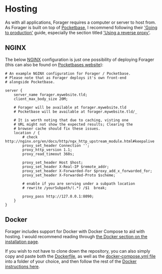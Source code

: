 # Hosting

As with all applications, Forager requires a computer or server to host from. As Forager is built on top of 
[Pocketbase](https://pocketbase.io), I recommend following their 
['Going to production'](https://pocketbase.io/docs/going-to-production) guide, especially the section titled ['Using a reverse proxy'](https://pocketbase.io/docs/going-to-production#using-reverse-proxy).

## NGINX

The below [NGINX](https://www.nginx.com) configuration is just one possibility of deploying
Forager (this can also be found on [Pocketbases website](v)):

```nginx
# An example NGINX configuration for Forager / Pocketbase.
# Please note that as Forager deploys it's own front-end
# alongside Pocketbase.

server {
    server_name forager.mywebsite.tld;
    client_max_body_size 20M;

    # Forager will be available at forager.mywebsite.tld
    # Pocketbase will be available at forager.mywebsite.tld/_

    # It is worth noting that due to caching, visting one
    # URL might not show the expected results; Clearing the
    # browser cache should fix these issues.
    location / {
        # check http://nginx.org/en/docs/http/ngx_http_upstream_module.html#keepalive
        proxy_set_header Connection '';
        proxy_http_version 1.1;
        proxy_read_timeout 360s;

        proxy_set_header Host $host;
        proxy_set_header X-Real-IP $remote_addr;
        proxy_set_header X-Forwarded-For $proxy_add_x_forwarded_for;
        proxy_set_header X-Forwarded-Proto $scheme;

        # enable if you are serving under a subpath location
        # rewrite /yourSubpath/(.*) /$1  break;

        proxy_pass http://127.0.0.1:8090;
    }
}
```

## Docker

Forager includes support for Docker with Docker Compose to aid
with hosting. I would recommend reading through 
[the Docker section on the installation page](installation.html#docker).

If you wish to not have to clone down the repository,
you can also simply copy and paste both the 
[Dockerfile](https://raw.githubusercontent.com/CRBroughton/Forager/master/Dockerfile), as well as the [docker-compose.yml file](https://raw.githubusercontent.com/CRBroughton/Forager/master/docker-compose.yml) into a folder of your choice, and then follow the rest of the
[Docker instructions here](installation.html#docker).